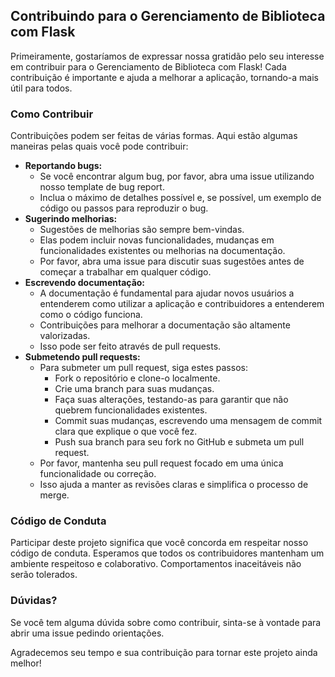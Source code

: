 ## Contribuindo para o Gerenciamento de Biblioteca com Flask

Primeiramente, gostaríamos de expressar nossa gratidão pelo seu interesse em contribuir para o Gerenciamento de Biblioteca com Flask! Cada contribuição é importante e ajuda a melhorar a aplicação, tornando-a mais útil para todos.

### Como Contribuir

Contribuições podem ser feitas de várias formas. Aqui estão algumas maneiras pelas quais você pode contribuir:

* **Reportando bugs:**
    * Se você encontrar algum bug, por favor, abra uma issue utilizando nosso template de bug report.
    * Inclua o máximo de detalhes possível e, se possível, um exemplo de código ou passos para reproduzir o bug.
* **Sugerindo melhorias:**
    * Sugestões de melhorias são sempre bem-vindas.
    * Elas podem incluir novas funcionalidades, mudanças em funcionalidades existentes ou melhorias na documentação.
    * Por favor, abra uma issue para discutir suas sugestões antes de começar a trabalhar em qualquer código.
* **Escrevendo documentação:**
    * A documentação é fundamental para ajudar novos usuários a entenderem como utilizar a aplicação e contribuidores a entenderem como o código funciona.
    * Contribuições para melhorar a documentação são altamente valorizadas.
    * Isso pode ser feito através de pull requests.
* **Submetendo pull requests:**
    * Para submeter um pull request, siga estes passos:
        * Fork o repositório e clone-o localmente.
        * Crie uma branch para suas mudanças.
        * Faça suas alterações, testando-as para garantir que não quebrem funcionalidades existentes.
        * Commit suas mudanças, escrevendo uma mensagem de commit clara que explique o que você fez.
        * Push sua branch para seu fork no GitHub e submeta um pull request.
    * Por favor, mantenha seu pull request focado em uma única funcionalidade ou correção.
    * Isso ajuda a manter as revisões claras e simplifica o processo de merge.

### Código de Conduta

Participar deste projeto significa que você concorda em respeitar nosso código de conduta. Esperamos que todos os contribuidores mantenham um ambiente respeitoso e colaborativo. Comportamentos inaceitáveis não serão tolerados.

### Dúvidas?

Se você tem alguma dúvida sobre como contribuir, sinta-se à vontade para abrir uma issue pedindo orientações.

Agradecemos seu tempo e sua contribuição para tornar este projeto ainda melhor!
